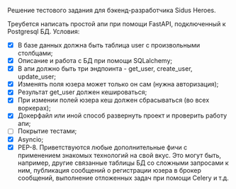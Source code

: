 Решение тестового задания для бэкенд-разработчика Sidus Heroes.

Треубется написать простой апи при помощи FastAPI, подключенный к Postgresql БД.
Условия:
- [x] В базе данных должна быть таблица user с произвольными столбцами;
- [x] Описание и работа с БД при помощи SQLalchemy;
- [x] В апи должно быть три эндпоинта - get_user, сreate_user, update_user;
- [x] Изменять поля юзера может только он сам (нужна авторизация);
- [x] Результат get_user должен кешироваться;
- [x] При измении полей юзера кеш должен сбрасываться (во всех воркерах);
- [x] Докерфайл или иной способ развернуть проект и проверить работу апи;
- [ ] Покрытие тестами;
- [x] Asyncio;
- [x] PEP-8.
Приветствуются любые дополнительные фичи с применением знакомых технологий на свой вкус.
Это могут быть, например, другие связанные таблицы БД cо сложными запросами к ним,
публикация сообщений о регистрации юзера в брокер сообщений,
выполнение отложенных задач при помощи Сelery и т.д.
